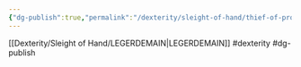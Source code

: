 ```yaml
---
{"dg-publish":true,"permalink":"/dexterity/sleight-of-hand/thief-of-propriety/"}
---
```


[[Dexterity/Sleight of Hand/LEGERDEMAIN\|LEGERDEMAIN]]
#dexterity #dg-publish